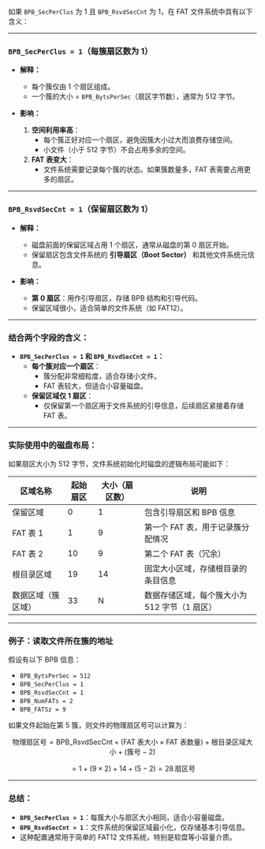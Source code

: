 如果 `BPB_SecPerClus` 为 1 且 `BPB_RsvdSecCnt` 为 1，在 FAT 文件系统中具有以下含义：

---

### **`BPB_SecPerClus = 1`（每簇扇区数为 1）**

- **解释：**
  - 每个簇仅由 1 个扇区组成。
  - 一个簇的大小 = `BPB_BytsPerSec`（扇区字节数），通常为 512 字节。

- **影响：**
  1. **空间利用率高**：
     - 每个簇正好对应一个扇区，避免因簇大小过大而浪费存储空间。
     - 小文件（小于 512 字节）不会占用多余的空间。
  2. **FAT 表变大**：
     - 文件系统需要记录每个簇的状态。如果簇数量多，FAT 表需要占用更多的扇区。

---

### **`BPB_RsvdSecCnt = 1`（保留扇区数为 1）**

- **解释：**
  - 磁盘前面的保留区域占用 1 个扇区，通常从磁盘的第 0 扇区开始。
  - 保留扇区包含文件系统的 **引导扇区（Boot Sector）** 和其他文件系统元信息。

- **影响：**
  - **第 0 扇区**：用作引导扇区，存储 BPB 结构和引导代码。
  - 保留区域很小，适合简单的文件系统（如 FAT12）。

---

### **结合两个字段的含义：**

- **`BPB_SecPerClus = 1` 和 `BPB_RsvdSecCnt = 1`：**
  - **每个簇对应一个扇区**：
    - 簇分配非常细粒度，适合存储小文件。
    - FAT 表较大，但适合小容量磁盘。
  - **保留区域仅 1 扇区**：
    - 仅保留第一个扇区用于文件系统的引导信息，后续扇区紧接着存储 FAT 表。

---

### **实际使用中的磁盘布局：**

如果扇区大小为 512 字节，文件系统初始化时磁盘的逻辑布局可能如下：

| 区域名称            | 起始扇区 | 大小（扇区数） | 说明                                       |
|---------------------|----------|----------------|--------------------------------------------|
| 保留区域            | 0        | 1              | 包含引导扇区和 BPB 信息                    |
| FAT 表 1            | 1        | 9              | 第一个 FAT 表，用于记录簇分配情况          |
| FAT 表 2            | 10       | 9              | 第二个 FAT 表（冗余）                      |
| 根目录区域          | 19       | 14             | 固定大小区域，存储根目录的条目信息         |
| 数据区域（簇区域）  | 33       | N              | 数据存储区域，每个簇大小为 512 字节（1 扇区） |

---

### **例子：读取文件所在簇的地址**

假设有以下 BPB 信息：
- `BPB_BytsPerSec = 512`
- `BPB_SecPerClus = 1`
- `BPB_RsvdSecCnt = 1`
- `BPB_NumFATs = 2`
- `BPB_FATSz = 9`

如果文件起始在第 5 簇，则文件的物理扇区号可以计算为：

```math
\text{物理扇区号} = \text{BPB\_RsvdSecCnt} + (\text{FAT 表大小} \times \text{FAT 表数量}) + \text{根目录区域大小} + (\text{簇号} - 2)
```

```math
= 1 + (9 \times 2) + 14 + (5 - 2) = 28 \, \text{扇区号}
```

---

### **总结：**

- **`BPB_SecPerClus = 1`**：每簇大小与扇区大小相同，适合小容量磁盘。
- **`BPB_RsvdSecCnt = 1`**：文件系统的保留区域最小化，仅存储基本引导信息。
- 这种配置通常用于简单的 FAT12 文件系统，特别是软盘等小容量介质。

